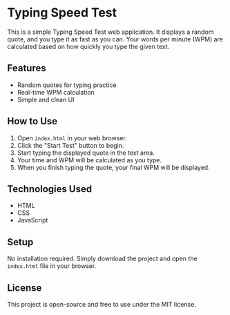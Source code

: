# Typing Speed Test

This is a simple Typing Speed Test web application. It displays a random quote, and you type it as fast as you can. Your words per minute (WPM) are calculated based on how quickly you type the given text.

## Features
- Random quotes for typing practice
- Real-time WPM calculation
- Simple and clean UI

## How to Use
1. Open `index.html` in your web browser.
2. Click the "Start Test" button to begin.
3. Start typing the displayed quote in the text area.
4. Your time and WPM will be calculated as you type.
5. When you finish typing the quote, your final WPM will be displayed.

## Technologies Used
- HTML
- CSS
- JavaScript

## Setup
No installation required. Simply download the project and open the `index.html` file in your browser.

## License
This project is open-source and free to use under the MIT license.
